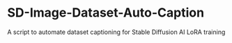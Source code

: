 # SD-Image-Dataset-Auto-Caption
A script to automate dataset captioning for Stable Diffusion AI LoRA training
